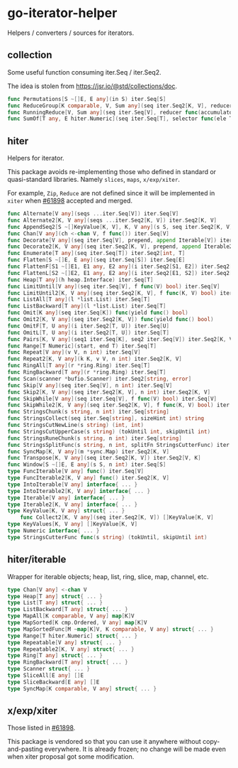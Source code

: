 # go-iterator-helper

Helpers / converters / sources for iterators.

## collection

Some useful function consuming iter.Seq / iter.Seq2.

The idea is stolen from https://jsr.io/@std/collections/doc.

```go
func Permutations[S ~[]E, E any](in S) iter.Seq[S]
func ReduceGroup[K comparable, V, Sum any](seq iter.Seq2[K, V], reducer func(accumulator Sum, current V) Sum, initial Sum) map[K]Sum
func RunningReduce[V, Sum any](seq iter.Seq[V], reducer func(accumulator Sum, current V, i int) Sum, ...) iter.Seq[Sum]
func SumOf[T any, E hiter.Numeric](seq iter.Seq[T], selector func(ele T) E) E
```

## hiter

Helpers for iterator.

This package avoids re-implementing those who defined in standard or quasi-standard libraries.
Namely `slices`, `maps`, `x/exp/xiter`.

For example, `Zip`, `Reduce` are not defined since it will be implemented in `xiter` when
[#61898](https://github.com/golang/go/issues/61898) accepted and merged.

```go
func Alternate[V any](seqs ...iter.Seq[V]) iter.Seq[V]
func Alternate2[K, V any](seqs ...iter.Seq2[K, V]) iter.Seq2[K, V]
func AppendSeq2[S ~[]KeyValue[K, V], K, V any](s S, seq iter.Seq2[K, V]) S
func Chan[V any](ch <-chan V, f func()) iter.Seq[V]
func Decorate[V any](seq iter.Seq[V], prepend, append Iterable[V]) iter.Seq[V]
func Decorate2[K, V any](seq iter.Seq2[K, V], prepend, append Iterable2[K, V]) iter.Seq2[K, V]
func Enumerate[T any](seq iter.Seq[T]) iter.Seq2[int, T]
func Flatten[S ~[]E, E any](seq iter.Seq[S]) iter.Seq[E]
func FlattenF[S1 ~[]E1, E1 any, E2 any](i iter.Seq2[S1, E2]) iter.Seq2[E1, E2]
func FlattenL[S2 ~[]E2, E1 any, E2 any](i iter.Seq2[E1, S2]) iter.Seq2[E1, E2]
func Heap[T any](h heap.Interface) iter.Seq[T]
func LimitUntil[V any](seq iter.Seq[V], f func(V) bool) iter.Seq[V]
func LimitUntil2[K, V any](seq iter.Seq2[K, V], f func(K, V) bool) iter.Seq2[K, V]
func ListAll[T any](l *list.List) iter.Seq[T]
func ListBackward[T any](l *list.List) iter.Seq[T]
func Omit[K any](seq iter.Seq[K]) func(yield func() bool)
func Omit2[K, V any](seq iter.Seq2[K, V]) func(yield func() bool)
func OmitF[T, U any](i iter.Seq2[T, U]) iter.Seq[U]
func OmitL[T, U any](i iter.Seq2[T, U]) iter.Seq[T]
func Pairs[K, V any](seq1 iter.Seq[K], seq2 iter.Seq[V]) iter.Seq2[K, V]
func Range[T Numeric](start, end T) iter.Seq[T]
func Repeat[V any](v V, n int) iter.Seq[V]
func Repeat2[K, V any](k K, v V, n int) iter.Seq2[K, V]
func RingAll[T any](r *ring.Ring) iter.Seq[T]
func RingBackward[T any](r *ring.Ring) iter.Seq[T]
func Scan(scanner *bufio.Scanner) iter.Seq2[string, error]
func Skip[V any](seq iter.Seq[V], n int) iter.Seq[V]
func Skip2[K, V any](seq iter.Seq2[K, V], n int) iter.Seq2[K, V]
func SkipWhile[V any](seq iter.Seq[V], f func(V) bool) iter.Seq[V]
func SkipWhile2[K, V any](seq iter.Seq2[K, V], f func(K, V) bool) iter.Seq2[K, V]
func StringsChunk(s string, n int) iter.Seq[string]
func StringsCollect(seq iter.Seq[string], sizeHint int) string
func StringsCutNewLine(s string) (int, int)
func StringsCutUpperCase(s string) (tokUntil int, skipUntil int)
func StringsRuneChunk(s string, n int) iter.Seq[string]
func StringsSplitFunc(s string, n int, splitFn StringsCutterFunc) iter.Seq[string]
func SyncMap[K, V any](m *sync.Map) iter.Seq2[K, V]
func Transpose[K, V any](seq iter.Seq2[K, V]) iter.Seq2[V, K]
func Window[S ~[]E, E any](s S, n int) iter.Seq[S]
type FuncIterable[V any] func() iter.Seq[V]
type FuncIterable2[K, V any] func() iter.Seq2[K, V]
type IntoIterable[V any] interface{ ... }
type IntoIterable2[K, V any] interface{ ... }
type Iterable[V any] interface{ ... }
type Iterable2[K, V any] interface{ ... }
type KeyValue[K, V any] struct{ ... }
    func Collect2[K, V any](seq iter.Seq2[K, V]) []KeyValue[K, V]
type KeyValues[K, V any] []KeyValue[K, V]
type Numeric interface{ ... }
type StringsCutterFunc func(s string) (tokUntil, skipUntil int)
```

## hiter/iterable

Wrapper for iterable objects; heap, list, ring, slice, map, channel, etc.

```go
type Chan[V any] <-chan V
type Heap[T any] struct{ ... }
type List[T any] struct{ ... }
type ListBackward[T any] struct{ ... }
type MapAll[K comparable, V any] map[K]V
type MapSorted[K cmp.Ordered, V any] map[K]V
type MapSortedFunc[M ~map[K]V, K comparable, V any] struct{ ... }
type Range[T hiter.Numeric] struct{ ... }
type Repeatable[V any] struct{ ... }
type Repeatable2[K, V any] struct{ ... }
type Ring[T any] struct{ ... }
type RingBackward[T any] struct{ ... }
type Scanner struct{ ... }
type SliceAll[E any] []E
type SliceBackward[E any] []E
type SyncMap[K comparable, V any] struct{ ... }
```

## x/exp/xiter

Those listed in [#61898](https://github.com/golang/go/issues/61898).

This package is vendored so that you can use it anywhere without copy-and-pasting everywhere.
It is already frozen; no change will be made even when xiter proposal got some modification.
